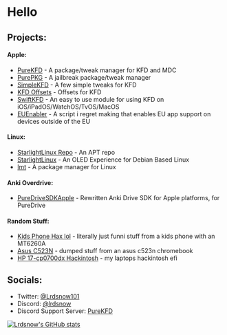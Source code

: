 # Hello

## Projects:
#### Apple:
- [PureKFD](https://github.com/lrdsnow/PureKFD) - A package/tweak manager for KFD and MDC
- [PurePKG](https://github.com/Lrdsnow/PurePKG) - A jailbreak package/tweak manager
- [SimpleKFD](https://github.com/lrdsnow/SimpleKFD) - A few simple tweaks for KFD
- [KFD Offsets](https://github.com/lrdsnow/kfd_offsets) - Offsets for KFD
- [SwiftKFD](https://github.com/Lrdsnow/SwiftKFD) - An easy to use module for using KFD on iOS/iPadOS/WatchOS/TvOS/MacOS
- [EUEnabler](https://github.com/Lrdsnow/EUEnabler) - A script i regret making that enables EU app support on devices outside of the EU
#### Linux:
- [StarlightLinux Repo](https://github.com/Lrdsnow/StarLightLinux/tree/main/Repo) - An APT repo
- [StarlightLinux](https://github.com/Lrdsnow/StarLightLinux) - An OLED Experience for Debian Based Linux
- [lmt](https://github.com/Lrdsnow/kfd) - A package manager for Linux
#### Anki Overdrive:
- [PureDriveSDKApple](https://github.com/Lrdsnow/PureDriveSDKApple) - Rewritten Anki Drive SDK for Apple platforms, for PureDrive
#### Random Stuff:
- [Kids Phone Hax lol](https://github.com/Lrdsnow/MT6260A-stuff) - literally just funni stuff from a kids phone with an MT6260A
- [Asus C523N](https://github.com/Lrdsnow/AsusC523N) - dumped stuff from an asus c523n chromebook
- [HP 17-cp0700dx Hackintosh](https://github.com/Lrdsnow/HP-R5-5500U-Hackintosh) - my laptops hackintosh efi

## Socials:
- Twitter: [@Lrdsnow101](https://twitter.com/Lrdsnow101)
- Discord: [@lrdsnow](https://discord.com/users/795352247185571851)
- Discord Support Server: [PureKFD](https://discord.gg/cCSwxqdvzx)

[![Lrdsnow's GitHub stats](https://github-readme-stats.vercel.app/api?username=lrdsnow)](https://github.com/anuraghazra/github-readme-stats)
